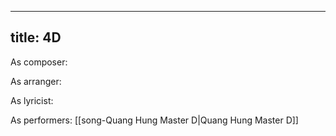 
---
title: 4D
---
As composer: 

As arranger: 

As lyricist: 

As performers: [[song-Quang Hung Master D|Quang Hung Master D]]
